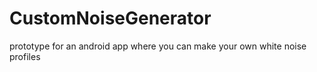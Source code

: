 # CustomNoiseGenerator
prototype for an android app where you can make your own white noise profiles

